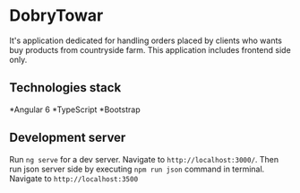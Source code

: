 # DobryTowar

It's application dedicated for handling orders placed by clients who wants buy products from countryside farm.
This application includes frontend side only.

## Technologies stack

*Angular 6
*TypeScript
*Bootstrap

## Development server

Run `ng serve` for a dev server. Navigate to `http://localhost:3000/`.
Then run json server side by executing `npm run json` command in terminal. Navigate to `http://localhost:3500`
